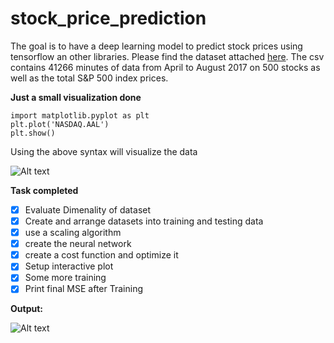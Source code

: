 # stock_price_prediction
The goal is to have a deep learning model to predict stock prices using tensorflow an other libraries. Please find the dataset attached [here](http://files.statworx.com/sp500.zip). The csv contains 41266 minutes of data from April to August 2017 on 500 stocks as well as the total S&P 500 index prices.

**Just a small visualization done**
```
import matplotlib.pyplot as plt
plt.plot('NASDAQ.AAL')
plt.show()
```
Using the above syntax will visualize the data

![Alt text](https://cdn-images-1.medium.com/max/1600/1*OK6YP4-xG5v8oakDXk2oDw.png "S&P time")

**Task completed**
- [x] Evaluate Dimenality of dataset
- [x] Create and arrange datasets into training and testing data
- [x] use a scaling algorithm
- [x] create the neural network
- [x] create a cost function and optimize it
- [x] Setup interactive plot
- [x] Some more training
- [x] Print final MSE after Training

**Output:**

![Alt text](https://cdn-images-1.medium.com/max/1600/1*tnbyLo91bfJUexf7TnJamA.png)

